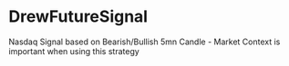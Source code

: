 # DrewFutureSignal
Nasdaq Signal based on Bearish/Bullish 5mn Candle - Market Context is important when using this strategy 
